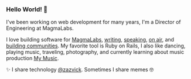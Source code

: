 ### Hello World! 👋

I've been working on web development for many years, I'm a Director of Engineering at MagmaLabs.

I love building software for [MagmaLabs](https://www.magmalabs.io/), [writing](https://www.zazvick.com/), [speaking](https://speakerdeck.com/vicmaster), [on air](https://twitter.com/Dia30_elpodcast), and [building communities](https://twitter.com/webdevtalksmx).
My favorite tool is Ruby on Rails, I also like dancing, playing music, traveling, photography, and currently learning about music production [My Music](https://soundcloud.com/zazvick).

:sparkles: I share technology [@zazvick](https://twitter.com/zazvick). Sometimes I share memes :nerd_face: 
